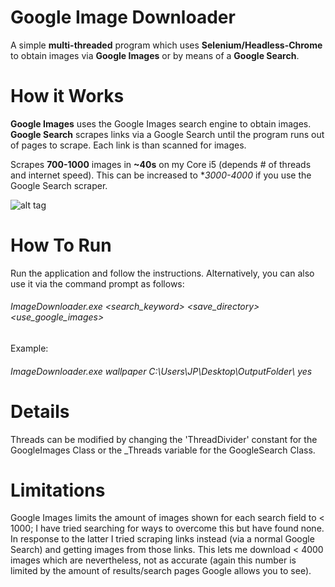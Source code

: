 # Google Image Downloader

A simple **multi-threaded** program which uses **Selenium/Headless-Chrome** to obtain images via **Google Images** or by means of a **Google Search**.

# How it Works
**Google Images** uses the Google Images search engine to obtain images.
**Google Search** scrapes links via a Google Search until the program runs out of pages to scrape. Each link is than scanned for images.

Scrapes **700-1000** images in **~40s** on my Core i5 (depends # of threads and internet speed).
This can be increased to **3000-4000* if you use the Google Search scraper.

![alt tag](https://raw.githubusercontent.com/jpxue/Google_Image_Downloader/master/app.png)

# How To Run

Run the application and follow the instructions.
Alternatively, you can also use it via the command prompt as follows:

###### ImageDownloader.exe <search_keyword> <save_directory> <use_google_images>

Example:
###### ImageDownloader.exe wallpaper C:\Users\JP\Desktop\OutputFolder\ yes

# Details
Threads can be modified by changing the 'ThreadDivider' constant for the GoogleImages Class or the _Threads variable for the GoogleSearch Class.

# Limitations
Google Images limits the amount of images shown for each search field to < 1000; I have tried searching for ways to overcome this but have found none.
In response to the latter I tried scraping links instead (via a normal Google Search) and getting images from those links. This lets me download < 4000 images which are nevertheless, not as accurate (again this number is limited by the amount of results/search pages Google allows you to see).